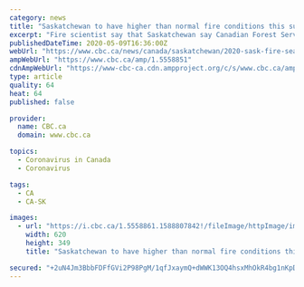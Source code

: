```yaml
---
category: news
title: "Saskatchewan to have higher than normal fire conditions this summer: Natural Resources Canada"
excerpt: "Fire scientist say that Saskatchewan say Canadian Forest Service is updating their interactive maps every month from May to September this year so people can check the fire map in their region. Saskatchewan is one of the highest chances of fire this year."
publishedDateTime: 2020-05-09T16:36:00Z
webUrl: "https://www.cbc.ca/news/canada/saskatchewan/2020-sask-fire-season-1.5558851"
ampWebUrl: "https://www.cbc.ca/amp/1.5558851"
cdnAmpWebUrl: "https://www-cbc-ca.cdn.ampproject.org/c/s/www.cbc.ca/amp/1.5558851"
type: article
quality: 64
heat: 64
published: false

provider:
  name: CBC.ca
  domain: www.cbc.ca

topics:
  - Coronavirus in Canada
  - Coronavirus

tags:
  - CA
  - CA-SK

images:
  - url: "https://i.cbc.ca/1.5558861.1588807842!/fileImage/httpImage/image.jpg_gen/derivatives/16x9_620/saskatchewan-fire-danger-map-2020.jpg"
    width: 620
    height: 349
    title: "Saskatchewan to have higher than normal fire conditions this summer: Natural Resources Canada"

secured: "+2uN4Jm3BbbFDFfGVi2P98PgM/1qfJxaymQ+dWWK13OQ4hsxMhOkR4bg1nKpDFKTwp9iMe3SC1zpKd0hRK+Z20aWJC3e3Te3u5Ri+2rLKXeLzjvpH9qCelsoAeHXrxOsFV6kZ/K8I3wg++9At1adikB+XKPtZF9bvw3JhemP2qbm6/jjuu56h7t1p4uL8iUZ26+8o/SGsHjJrB+Oi81zkbaJvD+O2DFe2E6S2xnKgIFQrlQ5H7MQW89OY+F7qLYfJiXVQGKTAKFAFNbfQwbOPA6E4Dompe0K76WEgJqNpaiV1MywbURY4o5/JHBWOKxgHz6HPpsJ/wnwcCgr8Gktaop9WsqIQkMYmSXLcG/hW5rl6wKz3kIGnmjnRrrzIuckaUWiuvzRQOwKjhcodPsIKVrDUtTLSrNp+NbRDfv0C4sXNmta4DxEPKyPCKYQ4rybiCKxTzFRWQUP/EzdjRSlBQLS63pXYMHMklt7itnppxU=;re+ykN6UZ+6a8uqtmbgeuQ=="
---
```


